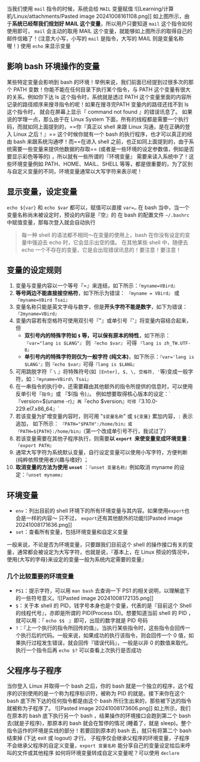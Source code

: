 
当我们使用 `mail` 指令的时候，系统会给 `MAIL` 变量赋值
![[Learning/计算机/Linux/attachments/Pasted image 20241008161108.png]]
如上图所示，由于**系统已经帮我们规划好 MAIL 这个变量**，所以用户只要知道 `mail` 这个指令如何使用即可， `mail` 会主动的取用 MAIL 这个变量，就能够如上图所示的取得自己的邮件信箱了！(注意大小写，小写的 `mail` 是指令，大写的 MAIL 则是变量名称喔！)
使用 `echo` 来显示变量
## 影响 bash 环境操作的变量
某些特定变量会影响到 bash 的环境！举例来说，我们前面已经提到过很多次的那个 PATH 变数！你能不能在任何目录下执行某个指令，与 PATH 这个变量有很大的关系。例如你下达 ls 这个指令时，系统就是透过 PATH 这个变量里面的内容所记录的路径顺序来搜寻指令的呢！如果在搜寻完PATH 变量内的路径还找不到 ls 这个指令时， 就会在屏幕上显示『 command not found 』的错误讯息了。
如果说的学理一点，那么由于在 Linux System 下面，所有的线程都是需要一个执行码，而就如同上面提到的，==你『真正以 shell 来跟 Linux 沟通，是在正确的登入 Linux 之后！』==
这个时候你就有一个 bash 的执行程序，也才可以真正的经由 bash 来跟系统沟通啰！而==在进入 shell 之前，也正如同上面提到的，由于系统需要一些变量来提供他数据的存取== (或者是一些环境的设定参数值，例如是否要显示彩色等等的) ，所以就有一些所谓的『环境变量』 需要来读入系统中了！这些环境变量例如 PATH、HOME、MAIL、SHELL 等等，都是很重要的，为了区别与自定义变量的不同，环境变量通常以大写字符来表示呢！
## 显示变量，设定变量
`echo ${var}` 和 `echo $var` 都可以，赋值可以直接 `var=…`
在 bash 当中，当一个变量名称尚未被设定时，预设的内容是『空』的
在 bash 的配置文件 `~/.bashrc` 中赋值变量，那每次登入就会自动执行
>每一种 shell 的语法都不相同～在变量的使用上，bash 在你没有设定的变量中强迫去 echo 时，它会显示出空的值。 在其他某些 shell 中，随便去 echo 一个不存在的变量，它是会出现错误讯息的！要注意！要注意！
## 变量的设定规则
1. 变量与变量内容以一个等号『=』来连结，如下所示：`『myname=VBird』`
2. **等号两边不能直接接空格符**，如下所示为错误： `『myname = VBird』` 或 `『myname=VBird Tsai』`
3. 变量名称只能是英文字母与数字，但是**开头字符不能是数字**，如下为错误： `『2myname=VBird』`
4. 变量内容若有空格符可使用双引号『"』或单引号『'』将变量内容结合起来，但
	- **双引号内的特殊字符如 `$` 等，可以保有原本的特性**，如下所示： `『var="lang is $LANG"』` 则 `『echo $var』` 可得 `『lang is zh_TW.UTF-8』`
	- **单引号内的特殊字符则仅为一般字符 (纯文本)**，如下所示：`『var='lang is $LANG'』`则`『echo $var』`可得`『lang is $LANG』`
5. 可用跳脱字符『 `\` 』将特殊符号(如` [Enter], $, \, 空格符, '`等)变成一般字符，如：`『myname=VBird\ Tsai』`
6. 在一串指令的执行中，还需要藉由其他额外的指令所提供的信息时，可以使用反单引号『`指令`』或 『$(指
令)』。 例如想要取得核心版本的设定：`『version=$(uname -r)』`再`『echo $version』`可得`『3.10.0-229.el7.x86_64』`
7. 若该变量为扩增变量内容时，则可用 "`$变量名称`" 或 `${变量}` 累加内容，`:` 表示追加， 如下所示：
`『PATH="$PATH":/home/bin』或『PATH=${PATH}:/home/bin』`（第一个改成单引号不行，我试过了）
8. 若该变量需要在其他子程序执行，则需要**以 `export `来使变量变成环境变量**：`『export PATH』`
9. 通常大写字符为系统默认变量，自行设定变量可以使用小写字符，方便判断 (纯粹依照使用者兴趣与嗜好) ；
10. **取消变量的方法为使用 `unset`** ：`『unset 变量名称』`例如取消 myname 的设定：`『unset myname』`
## 环境变量
-  `env`：列出目前的 shell 环境下的所有环境变量与其内容。如果使用`export`也会是一样的内容～ 只不过， `export`还有其他额外的功能![[Pasted image 20241008171636.png]]
- `set`：查看所有变量，包括环境变量和自定义变量

一般来说，不论是否为环境变量，只要跟我们目前这个 shell 的操作接口有关的变量，通常都会被设定为大写字符，也就是说，『基本上，在 Linux 预设的情况中，使用{大写的字母}来设定的变量一般为系统内定需要的变量』
### 几个比较重要的环境变量
- `PS1`：提示字符，可以用 `man bash` 去查询一下 PS1 的相关说明，以理解底下的一些符号意义。![[Pasted image 20241008172135.png]]
- `$`：关于本 shell 的 PID，钱字号本身也是个变量，代表的是『目前这个 Shell 的线程代号』，亦即是所谓的 PID(Process ID)。想要知道当前 shell 的 PID ，就可以用：『 `echo $$ ` 』即可，出现的数字就是 PID 号码
- `?`：『上一个执行的指令所回传的值』，当执行某些指令时，这些指令会回传一个执行后的代码。一般来说，如果成功的执行该指令，则会回传一个 0 值，如果执行过程发生错误，就会回传『错误代码』，一般是以非 0 的数值来取代。执行一个指令后再 `echo $?` 可以查看上次执行是否成功
## 父程序与子程序
当你登入 Linux 并取得一个 bash 之后，你的 bash 就是一个独立的程序，这个程序的识别使用的是一个称为程序标识符，被称为 PID 的就是。接下来你在这个 bash 底下所下达的任何指令都是由这个 bash 所衍生出来的，那些被下达的指令就被称为子程序了。
![[Pasted image 20241008173606.png]]
如上所示，我们在原本的 bash 底下执行另一个 bash ，结果操作的环境接口会跑到第二个 bash 去(就是子程序)，那原本的 bash 就会在暂停的情况 (睡着了，就是 sleep)。整个指令运作的环境是实线的部分！若要回到原本的 bash 去，就只有将第二个 bash 结束掉 (下达 exit 或 logout) 才行。
子程序仅会继承父程序的环境变量，子程序不会继承父程序的自定义变量，`export 变量名称` 能分享自己的变量设定给后来呼叫的文件或其他程序
如何将环境变量转成自定义变量呢？可以使用 `declare`
